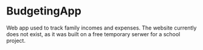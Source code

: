 # BudgetingApp
 Web app used to track family incomes and expenses. The website currently does not exist, as it was built on a free temporary serwer for a school project. 
